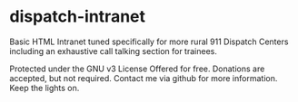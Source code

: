 # dispatch-intranet
Basic HTML Intranet tuned specifically for more rural 911 Dispatch Centers including an exhaustive call talking section for trainees. 

Protected under the GNU v3 License
Offered for free. Donations are accepted, but not required. Contact me via github for more information. Keep the lights on. 
